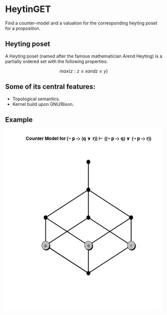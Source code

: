 # HeytinGET

Find a counter-model and a valuation for the corresponding heyting poset for a proposition.

## Heyting poset

A Heyting poset (named after the famous mathematician Arend Heyting) is a partially ordered set with the following properties:

```math
max \{ z : z \leq x and z \leq y \}
```

## Some of its central features:
- Topological semantics.
- Kernel build upon GNU/Bison.

## Example

![Image description](example.png)
